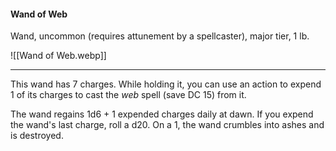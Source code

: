 #### Wand of Web

Wand, uncommon (requires attunement by a spellcaster), major tier, 1 lb.

![[Wand of Web.webp]]

---

This wand has 7 charges. While holding it, you can use an action to expend 1 of its charges to cast the *web* spell (save DC 15) from it.

The wand regains 1d6 + 1 expended charges daily at dawn. If you expend the wand's last charge, roll a d20. On a 1, the wand crumbles into ashes and is destroyed.
